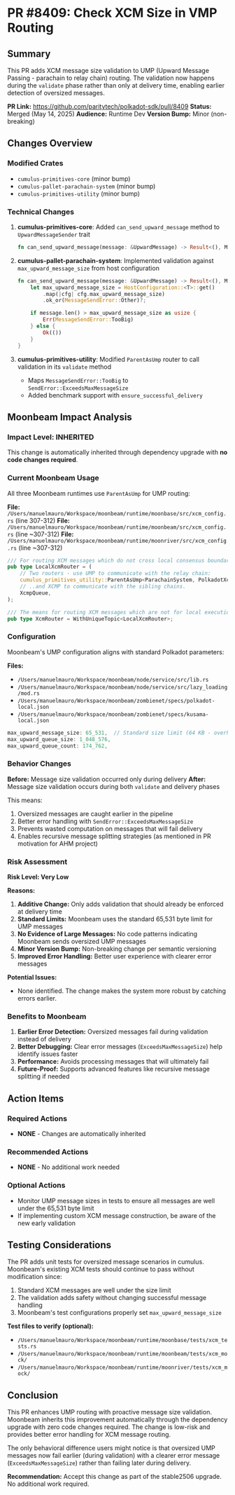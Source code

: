 # PR #8409: Check XCM Size in VMP Routing

## Summary

This PR adds XCM message size validation to UMP (Upward Message Passing - parachain to relay chain) routing. The validation now happens during the `validate` phase rather than only at delivery time, enabling earlier detection of oversized messages.

**PR Link:** https://github.com/paritytech/polkadot-sdk/pull/8409
**Status:** Merged (May 14, 2025)
**Audience:** Runtime Dev
**Version Bump:** Minor (non-breaking)

## Changes Overview

### Modified Crates
- `cumulus-primitives-core` (minor bump)
- `cumulus-pallet-parachain-system` (minor bump)
- `cumulus-primitives-utility` (minor bump)

### Technical Changes

1. **cumulus-primitives-core**: Added `can_send_upward_message` method to `UpwardMessageSender` trait
   ```rust
   fn can_send_upward_message(message: &UpwardMessage) -> Result<(), MessageSendError>;
   ```

2. **cumulus-pallet-parachain-system**: Implemented validation against `max_upward_message_size` from host configuration
   ```rust
   fn can_send_upward_message(message: &UpwardMessage) -> Result<(), MessageSendError> {
       let max_upward_message_size = HostConfiguration::<T>::get()
           .map(|cfg| cfg.max_upward_message_size)
           .ok_or(MessageSendError::Other)?;

       if message.len() > max_upward_message_size as usize {
           Err(MessageSendError::TooBig)
       } else {
           Ok(())
       }
   }
   ```

3. **cumulus-primitives-utility**: Modified `ParentAsUmp` router to call validation in its `validate` method
   - Maps `MessageSendError::TooBig` to `SendError::ExceedsMaxMessageSize`
   - Added benchmark support with `ensure_successful_delivery`

## Moonbeam Impact Analysis

### Impact Level: **INHERITED**

This change is automatically inherited through dependency upgrade with **no code changes required**.

### Current Moonbeam Usage

All three Moonbeam runtimes use `ParentAsUmp` for UMP routing:

**File:** `/Users/manuelmauro/Workspace/moonbeam/runtime/moonbase/src/xcm_config.rs` (line 307-312)
**File:** `/Users/manuelmauro/Workspace/moonbeam/runtime/moonbeam/src/xcm_config.rs` (line ~307-312)
**File:** `/Users/manuelmauro/Workspace/moonbeam/runtime/moonriver/src/xcm_config.rs` (line ~307-312)

```rust
/// For routing XCM messages which do not cross local consensus boundary.
pub type LocalXcmRouter = (
    // Two routers - use UMP to communicate with the relay chain:
    cumulus_primitives_utility::ParentAsUmp<ParachainSystem, PolkadotXcm, ()>,
    // ..and XCMP to communicate with the sibling chains.
    XcmpQueue,
);

/// The means for routing XCM messages which are not for local execution
pub type XcmRouter = WithUniqueTopic<LocalXcmRouter>;
```

### Configuration

Moonbeam's UMP configuration aligns with standard Polkadot parameters:

**Files:**
- `/Users/manuelmauro/Workspace/moonbeam/node/service/src/lib.rs`
- `/Users/manuelmauro/Workspace/moonbeam/node/service/src/lazy_loading/mod.rs`
- `/Users/manuelmauro/Workspace/moonbeam/zombienet/specs/polkadot-local.json`
- `/Users/manuelmauro/Workspace/moonbeam/zombienet/specs/kusama-local.json`

```rust
max_upward_message_size: 65_531,  // Standard size limit (64 KB - overhead)
max_upward_queue_size: 1_048_576,
max_upward_queue_count: 174_762,
```

### Behavior Changes

**Before:** Message size validation occurred only during delivery
**After:** Message size validation occurs during both `validate` and delivery phases

This means:
1. Oversized messages are caught earlier in the pipeline
2. Better error handling with `SendError::ExceedsMaxMessageSize`
3. Prevents wasted computation on messages that will fail delivery
4. Enables recursive message splitting strategies (as mentioned in PR motivation for AHM project)

### Risk Assessment

**Risk Level: Very Low**

**Reasons:**
1. **Additive Change:** Only adds validation that should already be enforced at delivery time
2. **Standard Limits:** Moonbeam uses the standard 65,531 byte limit for UMP messages
3. **No Evidence of Large Messages:** No code patterns indicating Moonbeam sends oversized UMP messages
4. **Minor Version Bump:** Non-breaking change per semantic versioning
5. **Improved Error Handling:** Better user experience with clearer error messages

**Potential Issues:**
- None identified. The change makes the system more robust by catching errors earlier.

### Benefits to Moonbeam

1. **Earlier Error Detection:** Oversized messages fail during validation instead of delivery
2. **Better Debugging:** Clear error messages (`ExceedsMaxMessageSize`) help identify issues faster
3. **Performance:** Avoids processing messages that will ultimately fail
4. **Future-Proof:** Supports advanced features like recursive message splitting if needed

## Action Items

### Required Actions
- **NONE** - Changes are automatically inherited

### Recommended Actions
- **NONE** - No additional work needed

### Optional Actions
- Monitor UMP message sizes in tests to ensure all messages are well under the 65,531 byte limit
- If implementing custom XCM message construction, be aware of the new early validation

## Testing Considerations

The PR adds unit tests for oversized message scenarios in cumulus. Moonbeam's existing XCM tests should continue to pass without modification since:
1. Standard XCM messages are well under the size limit
2. The validation adds safety without changing successful message handling
3. Moonbeam's test configurations properly set `max_upward_message_size`

**Test files to verify (optional):**
- `/Users/manuelmauro/Workspace/moonbeam/runtime/moonbase/tests/xcm_tests.rs`
- `/Users/manuelmauro/Workspace/moonbeam/runtime/moonbeam/tests/xcm_mock/`
- `/Users/manuelmauro/Workspace/moonbeam/runtime/moonriver/tests/xcm_mock/`

## Conclusion

This PR enhances UMP routing with proactive message size validation. Moonbeam inherits this improvement automatically through the dependency upgrade with zero code changes required. The change is low-risk and provides better error handling for XCM message routing.

The only behavioral difference users might notice is that oversized UMP messages now fail earlier (during validation) with a clearer error message (`ExceedsMaxMessageSize`) rather than failing later during delivery.

**Recommendation:** Accept this change as part of the stable2506 upgrade. No additional work required.
